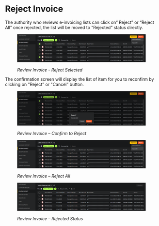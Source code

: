 # Reject Invoice

The authority who reviews e-invoicing lists can click on“ Reject” or “Reject All” once rejected, the list will be moved to “Rejected” status directly.

<figure><img src="../../.gitbook/assets/image (17).png" alt=""><figcaption><p><em>Review Invoice - Reject Selected</em></p></figcaption></figure>

The confirmation screen will display the list of item for you to reconfirm by clicking on "Reject” or "Cancel” button.

<figure><img src="../../.gitbook/assets/image (33).png" alt=""><figcaption><p><em>Review Invoice – Confirm to Reject</em></p></figcaption></figure>

<figure><img src="../../.gitbook/assets/image (2).png" alt=""><figcaption><p><em>Review Invoice – Reject All</em></p></figcaption></figure>

<figure><img src="../../.gitbook/assets/image (13).png" alt=""><figcaption><p><em>Review Invoice – Rejected Status</em></p></figcaption></figure>
